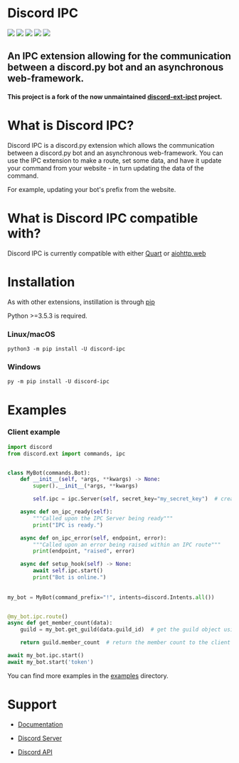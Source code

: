 # Discord IPC

<a href="https://pypi.org/project/discord-ipc/" target="_blank"><img src="https://img.shields.io/pypi/v/better-ipc"></a>
<img src="https://img.shields.io/pypi/pyversions/discord-ipc">
<img src="https://img.shields.io/github/last-commit/benforster/discord-ipc">
<img src="https://img.shields.io/github/license/benforster/ord-ipc">
<a href="https://discord.gg/Zcjg8AW4ga" target="_blank"><img src="https://img.shields.io/discord/875005644594372638?label=discord"></a>

## An IPC extension allowing for the communication between a discord.py bot and an asynchronous web-framework.

#### This project is a fork of the now unmaintained [discord-ext-ipct](https://github.com/Ext-Creators/discord-ext-ipc) project.

# What is Discord IPC?
Discord IPC is a discord.py extension which allows the communication between a discord.py bot and an asynchronous web-framework. You can use the IPC extension to make a route, set some data, and have it update your command from your website - in turn updating the data of the command.

For example, updating your bot's prefix from the website.

# What is Discord IPC compatible with?
Discord IPC is currently compatible with either [Quart](https://github.com/pallets/quart) or [aiohttp.web](https://github.com/aio-libs/aiohttp)

# Installation
As with other extensions, instillation is through [pip](https://pypi.org/project/pip/)

Python >=3.5.3 is required.

### Linux/macOS
```shell
python3 -m pip install -U discord-ipc
```
### Windows
```shell
py -m pip install -U discord-ipc
```

# Examples

### Client example
```py
import discord
from discord.ext import commands, ipc


class MyBot(commands.Bot):
    def __init__(self, *args, **kwargs) -> None:
        super().__init__(*args, **kwargs)

        self.ipc = ipc.Server(self, secret_key="my_secret_key")  # create our IPC Server

    async def on_ipc_ready(self):
        """Called upon the IPC Server being ready"""
        print("IPC is ready.")

    async def on_ipc_error(self, endpoint, error):
        """Called upon an error being raised within an IPC route"""
        print(endpoint, "raised", error)

    async def setup_hook(self) -> None:
        await self.ipc.start()
        print("Bot is online.")
        
 
my_bot = MyBot(command_prefix="!", intents=discord.Intents.all())


@my_bot.ipc.route()
async def get_member_count(data):
    guild = my_bot.get_guild(data.guild_id)  # get the guild object using parsed guild_id

    return guild.member_count  # return the member count to the client

await my_bot.ipc.start()
await my_bot.start('token')

 ```   
You can find more examples in the [examples](https://github.com/ben-forster/discord-ipc/tree/main/examples) directory.

# Support

- [Documentation](https://discord-ipc.readthedocs.io/en/latest/)

- [Discord Server](https://discord.gg/Zcjg8AW4ga)

- [Discord API](https://discord.com/developers/docs/getting-started)
